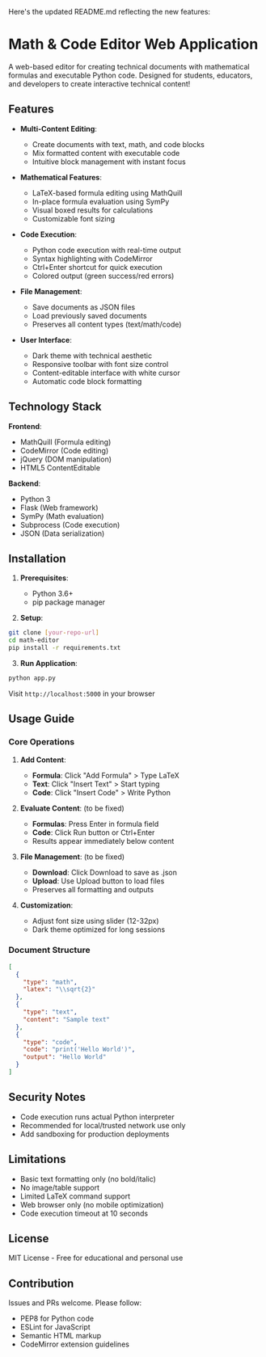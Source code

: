 Here's the updated README.md reflecting the new features:

# Math & Code Editor Web Application

A web-based editor for creating technical documents with mathematical formulas and executable Python code. Designed for students, educators, and developers to create interactive technical content!

## Features

- **Multi-Content Editing**:
  - Create documents with text, math, and code blocks
  - Mix formatted content with executable code
  - Intuitive block management with instant focus

- **Mathematical Features**:
  - LaTeX-based formula editing using MathQuill
  - In-place formula evaluation using SymPy
  - Visual boxed results for calculations
  - Customizable font sizing

- **Code Execution**:
  - Python code execution with real-time output
  - Syntax highlighting with CodeMirror
  - Ctrl+Enter shortcut for quick execution
  - Colored output (green success/red errors)

- **File Management**:
  - Save documents as JSON files
  - Load previously saved documents
  - Preserves all content types (text/math/code)

- **User Interface**:
  - Dark theme with technical aesthetic
  - Responsive toolbar with font size control
  - Content-editable interface with white cursor
  - Automatic code block formatting

## Technology Stack

**Frontend**:
- MathQuill (Formula editing)
- CodeMirror (Code editing)
- jQuery (DOM manipulation)
- HTML5 ContentEditable

**Backend**:
- Python 3
- Flask (Web framework)
- SymPy (Math evaluation)
- Subprocess (Code execution)
- JSON (Data serialization)

## Installation

1. **Prerequisites**:
   - Python 3.6+
   - pip package manager

2. **Setup**:
```bash
git clone [your-repo-url]
cd math-editor
pip install -r requirements.txt
```

3. **Run Application**:
```bash
python app.py
```
Visit `http://localhost:5000` in your browser

## Usage Guide

### Core Operations
1. **Add Content**:
   - **Formula**: Click "Add Formula" > Type LaTeX
   - **Text**: Click "Insert Text" > Start typing
   - **Code**: Click "Insert Code" > Write Python

2. **Evaluate Content**: (to be fixed)
   - **Formulas**: Press Enter in formula field
   - **Code**: Click Run button or Ctrl+Enter
   - Results appear immediately below content

3. **File Management**: (to be fixed)
   - **Download**: Click Download to save as .json
   - **Upload**: Use Upload button to load files
   - Preserves all formatting and outputs

4. **Customization**:
   - Adjust font size using slider (12-32px)
   - Dark theme optimized for long sessions

### Document Structure
```json
[
  {
    "type": "math",
    "latex": "\\sqrt{2}"
  },
  {
    "type": "text",
    "content": "Sample text"
  },
  {
    "type": "code",
    "code": "print('Hello World')",
    "output": "Hello World"
  }
]
```

## Security Notes
- Code execution runs actual Python interpreter
- Recommended for local/trusted network use only
- Add sandboxing for production deployments

## Limitations
- Basic text formatting only (no bold/italic)
- No image/table support
- Limited LaTeX command support
- Web browser only (no mobile optimization)
- Code execution timeout at 10 seconds

## License
MIT License - Free for educational and personal use

## Contribution
Issues and PRs welcome. Please follow:
- PEP8 for Python code
- ESLint for JavaScript
- Semantic HTML markup
- CodeMirror extension guidelines